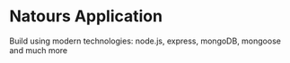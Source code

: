 # Natours Application

Build using modern technologies: node.js, express, mongoDB, mongoose and much more


